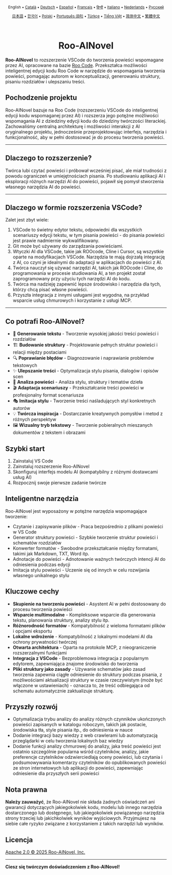 <div align="center">
<sub>

English • [Català](locales/ca/README.md) • [Deutsch](locales/de/README.md) • [Español](locales/es/README.md) • [Français](locales/fr/README.md) • [हिन्दी](locales/hi/README.md) • [Italiano](locales/it/README.md) • [Nederlands](locales/nl/README.md) • [Русский](locales/ru/README.md)

</sub>
<sub>

[日本語](locales/ja/README.md) • [한국어](locales/ko/README.md) • [Polski](locales/pl/README.md) • [Português (BR)](locales/pt-BR/README.md) • [Türkçe](locales/tr/README.md) • [Tiếng Việt](locales/vi/README.md) • [简体中文](locales/zh-CN/README.md) • [繁體中文](locales/zh-TW/README.md)

</sub>
</div>
<br>
<div align="center">
  <h1>Roo-AINovel</h1>
</div>

**Roo-AINovel** to rozszerzenie VSCode do tworzenia powieści wspomagane przez AI, opracowane na bazie [Roo Code](https://github.com/RooCodeInc/Roo-Code). Przekształca możliwości inteligentnej edycji kodu Roo Code w narzędzie do wspomagania tworzenia powieści, pomagając autorom w konceptualizacji, generowaniu struktury, pisaniu rozdziałów i ulepszaniu treści.

## Pochodzenie projektu

Roo-AINovel bazuje na Roo Code (rozszerzeniu VSCode do inteligentnej edycji kodu wspomaganej przez AI) i rozszerza jego potężne możliwości wspomagania AI z dziedziny edycji kodu do dziedziny twórczości literackiej. Zachowaliśmy centralną architekturę i możliwości interakcji z AI oryginalnego projektu, jednocześnie przeprojektowując interfejs, narzędzia i funkcjonalność, aby w pełni dostosować je do procesu tworzenia powieści.

---

## Dlaczego to rozszerzenie?

Twórca lubi czytać powieści i próbował wcześniej pisać, ale miał trudności z powodu ograniczeń w umiejętnościach pisania. Po studiowaniu aplikacji AI i eksploracji różnych narzędzi AI do powieści, pojawił się pomysł stworzenia własnego narzędzia AI do powieści.

---

## Dlaczego w formie rozszerzenia VSCode?

Zalet jest zbyt wiele:
1. VSCode to świetny edytor tekstu, odpowiedni dla wszystkich scenariuszy edycji tekstu, w tym pisania powieści - do pisania powieści jest prawie nadmiernie wykwalifikowany.
2. Git może być używany do zarządzania powieściami.
3. Wtyczki AI dla VSCode, takie jak ROOcode, Cline i Cursor, są wszystkie oparte na modyfikacjach VSCode. Narzędzia te mają dojrzałą integrację z AI, co czyni je idealnymi do adaptacji w aplikacjach do powieści z AI.
4. Twórca nauczył się używać narzędzi AI, takich jak ROOcode i Cline, do programowania w procesie studiowania AI, a ten projekt został zaprogramowany przy użyciu tych narzędzi AI do kodu.
5. Twórca ma nadzieję zapewnić lepsze środowisko i narzędzia dla tych, którzy chcą pisać własne powieści.
6. Przyszła integracja z innymi usługami jest wygodna, na przykład wsparcie usług chmurowych i korzystanie z usługi MCP.

---

## Co potrafi Roo-AINovel?

- 📝 **Generowanie tekstu** - Tworzenie wysokiej jakości treści powieści i rozdziałów
- 🏗️ **Budowanie struktury** - Projektowanie pełnych struktur powieści i relacji między postaciami
- 🔍 **Poprawianie błędów** - Diagnozowanie i naprawianie problemów tekstowych
- ✨ **Ulepszanie treści** - Optymalizacja stylu pisania, dialogów i opisów scen
- 🔬 **Analiza powieści** - Analiza stylu, struktury i tematów dzieła
- 🎬 **Adaptacja scenariuszy** - Przekształcanie treści powieści w profesjonalny format scenariusza
- 🎭 **Imitacja stylu** - Tworzenie treści naśladujących styl konkretnych autorów
- 💡 **Twórcza inspiracja** - Dostarczanie kreatywnych pomysłów i metod z różnych perspektyw
- 🖼️ **Wizualny tryb tekstowy** - Tworzenie pobieralnych mieszanych dokumentów z tekstem i obrazami

## Szybki start

1. Zainstaluj VS Code
2. Zainstaluj rozszerzenie Roo-AINovel
3. Skonfiguruj interfejs modelu AI (kompatybilny z różnymi dostawcami usług AI)
4. Rozpocznij swoje pierwsze zadanie twórcze

## Inteligentne narzędzia

Roo-AINovel jest wyposażony w potężne narzędzia wspomagające tworzenie:

- Czytanie i zapisywanie plików - Praca bezpośrednio z plikami powieści w VS Code
- Generator struktury powieści - Szybkie tworzenie struktur powieści i schematów rozdziałów
- Konwerter formatów - Swobodne przekształcanie między formatami, takimi jak Markdown, TXT, Word itp.
- Adnotacje do powieści - Adnotowanie ważnych twórczych intencji AI do odniesienia podczas edycji
- Imitacja stylu powieści - Uczenie się od innych w celu rozwijania własnego unikalnego stylu

## Kluczowe cechy

- **Skupienie na tworzeniu powieści** - Asystent AI w pełni dostosowany do procesu tworzenia powieści
- **Wsparcie multimodalne** - Kompleksowe wsparcie dla generowania tekstu, planowania struktury, analizy stylu itp.
- **Różnorodność formatów** - Kompatybilność z wieloma formatami plików i opcjami eksportu
- **Lokalne wdrożenie** - Kompatybilność z lokalnymi modelami AI dla ochrony prywatności twórczej
- **Otwarta architektura** - Oparta na protokole MCP, z nieograniczenie rozszerzalnymi funkcjami
- **Integracja z VSCode** - Bezproblemowa integracja z popularnym edytorem, zapewniająca znajome środowisko do tworzenia
- **Pliki struktury jako zasady** - Używanie schematów jako zasad tworzenia zapewnia ciągłe odniesienie do struktury podczas pisania, z możliwościami aktualizacji struktury w czasie rzeczywistym (może być włączone w ustawieniach) - oznacza to, że treść odbiegająca od schematu automatycznie zaktualizuje strukturę.

## Przyszły rozwój

- Optymalizacja trybu analizy do analizy różnych czynników ukończonych powieści zapisanych w katalogu roboczym, takich jak postacie, środowiska tła, style pisania itp., do odniesienia w nauce
- Dodanie integracji bazy wiedzy z web crawlerami lub automatyzacją przeglądarki w celu tworzenia lokalnych baz wiedzy
- Dodanie funkcji analizy chmurowej do analizy, jaka treść powieści jest ostatnio szczególnie popularna wśród czytelników, analizy, jakie preferencje czytelników odzwierciedlają oceny powieści, lub czytania i podsumowywania komentarzy czytelników do opublikowanych powieści ze stron internetowych lub aplikacji do powieści, zapewniając odniesienie dla przyszłych serii powieści

## Nota prawna

**Należy zauważyć**, że Roo-AINovel nie składa żadnych oświadczeń ani gwarancji dotyczących jakiegokolwiek kodu, modelu lub innego narzędzia dostarczonego lub dostępnego, lub jakiegokolwiek powiązanego narzędzia strony trzeciej lub jakichkolwiek wyników wyjściowych. Przyjmujesz na siebie całe ryzyko związane z korzystaniem z takich narzędzi lub wyników.

## Licencja

[Apache 2.0 © 2025 Roo-AINovel, Inc.](./LICENSE)

---

**Ciesz się twórczym doświadczeniem z Roo-AINovel!** 